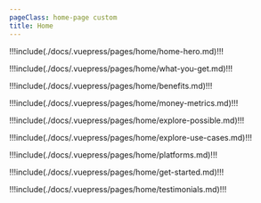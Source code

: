```yaml
---
pageClass: home-page custom
title: Home
---
```


!!!include(./docs/.vuepress/pages/home/home-hero.md)!!!

!!!include(./docs/.vuepress/pages/home/what-you-get.md)!!!

!!!include(./docs/.vuepress/pages/home/benefits.md)!!!

!!!include(./docs/.vuepress/pages/home/money-metrics.md)!!!

!!!include(./docs/.vuepress/pages/home/explore-possible.md)!!!

!!!include(./docs/.vuepress/pages/home/explore-use-cases.md)!!!

!!!include(./docs/.vuepress/pages/home/platforms.md)!!!

!!!include(./docs/.vuepress/pages/home/get-started.md)!!!

!!!include(./docs/.vuepress/pages/home/testimonials.md)!!!

<script>
import useCaseCard from './.vuepress/components/use-case-card';
import VueSlickCarousel from 'vue-slick-carousel';
import 'vue-slick-carousel/dist/vue-slick-carousel.css';
import 'vue-slick-carousel/dist/vue-slick-carousel-theme.css';

export default {
  components: {
    useCaseCard,
    VueSlickCarousel
  },
  data () {
    return {
      target: false,
      link: '/mobile-money-providers/',
      icon: '/images/industry-1.svg',
      iconBackground: '#DE002B',
      options: {
        dots: true,
        arrows: true,
        dotsClass: 'testimonials__dots',
        infinite: false,
        speed: 500,
        slidesToShow: 1,
      },
    }
  }
}
</script>


